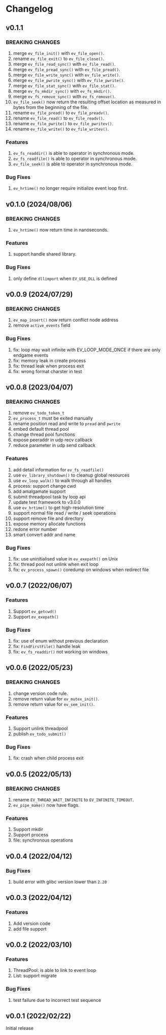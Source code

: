 # Changelog

## v0.1.1

### BREAKING CHANGES
1. merge `ev_file_init()` with `ev_file_open()`.
2. rename `ev_file_exit()` to `ev_file_close()`.
3. merge `ev_file_read_sync()` with `ev_file_read()`.
4. merge `ev_file_pread_sync()` with `ev_file_pread()`.
5. merge `ev_file_write_sync()` with `ev_file_write()`.
6. merge `ev_file_pwrite_sync()` with `ev_file_pwrite()`.
7. merge `ev_file_stat_sync()` with `ev_file_stat()`.
8. merge `ev_fs_mkdir_sync()` with `ev_fs_mkdir()`.
9. merge `ev_fs_remove_sync()` with `ev_fs_remove()`.
10. `ev_file_seek()` now return the resulting offset location as measured in bytes from the beginning of the file.
11. rename `ev_file_pread()` to `ev_file_preadv()`.
12. rename `ev_file_read()` to `ev_file_readv()`.
13. rename `ev_file_pwrite()` to `ev_file_pwritev()`.
14. rename `ev_file_write()` to `ev_file_writev()`.

### Features
1. `ev_fs_readdir()` is able to operator in synchronous mode.
2. `ev_fs_readfile()` is able to operator in synchronous mode.
3. `ev_file_seek()` is able to operator in synchronous mode.

### Bug Fixes
1. `ev_hrtime()` no longer require initialize event loop first.


## v0.1.0 (2024/08/06)

### BREAKING CHANGES
1. `ev_hrtime()` now return time in nanoseconds.

### Features
1. support handle shared library.

### Bug Fixes
1. only define `dllimport` when `EV_USE_DLL` is defined


## v0.0.9 (2024/07/29)

### BREAKING CHANGES
1. `ev_map_insert()` now return conflict node address
2. remove `active_events` field

### Bug Fixes
1. fix: loop may wait infinite with EV_LOOP_MODE_ONCE if there are only endgame events
2. fix: memory leak in create process
3. fix: thread leak when process exit
4. fix: wrong format charster in test


## v0.0.8 (2023/04/07)

### BREAKING CHANGES
1. remove `ev_todo_token_t`
2. `ev_process_t` must be exited manually
3. rename position read and write to `pread` and `pwrite`
4. embed default thread pool
5. change thread pool functions
6. expose peeraddr in udp recv callback
7. reduce parameter in udp send callback

### Features
1. add detail information for `ev_fs_readfile()`
2. use `ev_library_shutdown()` to cleanup global resources
3. use `ev_loop_walk()` to walk through all handles
4. process: support change cwd
5. add amalgamate support
6. submit threadpool task by loop api
7. update test framework to v3.0.0
8. use `ev_hrtime()` to get high-resolution time
9. support normal file read / write / seek operations
10. support remove file and directory
11. expose memory allocate functions
12. redone error number
13. smart convert addr and name

### Bug Fixes
1. fix: use uninitialised value in `ev_exepath()` on Unix
2. fix: thread pool not unlink when exit loop
3. fix: `ev_process_spawn()` coredump on windows when redirect file


## v0.0.7 (2022/06/07)

### Features
1. Support `ev_getcwd()`
2. Support `ev_exepath()`

### Bug Fixes
1. fix: use of enum without previous declaration
2. fix: `FindFirstFile()` handle leak
3. fix: `ev_fs_readdir()` not working on windows


## v0.0.6 (2022/05/23)

### BREAKING CHANGES
1. change version code rule.
2. remove return value for `ev_mutex_init()`.
3. remove return value for `ev_sem_init()`.

### Features
1. Support unlink threadpool
2. publish `ev_todo_submit()`

### Bug Fixes
1. fix: crash when child process exit


## v0.0.5 (2022/05/13)

### BREAKING CHANGES
1. rename `EV_THREAD_WAIT_INFINITE` to `EV_INFINITE_TIMEOUT`.
2. `ev_pipe_make()` now have flags.

### Features
1. Support mkdir
2. Support process
3. file: synchronous operations


## v0.0.4 (2022/04/12)

### Bug Fixes
1. build error with glibc version lower than `2.28`


## v0.0.3 (2022/04/12)

### Features
1. Add version code
2. add file support


## v0.0.2 (2022/03/10)

### Features
1. ThreadPool: is able to link to event loop
2. List: support migrate

### Bug Fixes
1. test failure due to incorrect test sequence


## v0.0.1 (2022/02/22)

Initial release
